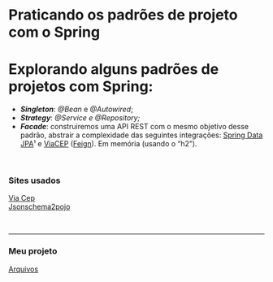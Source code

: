 # Praticando os padrões de projeto com o Spring

# Explorando alguns padrões de projetos com Spring:

- ***Singleton***: *@Bean* e *@Autowired*;
- ***Strategy***: *@Service e @Repository;*
- ***Facade***: construiremos uma API REST com o mesmo objetivo desse padrão, abstrair a complexidade das seguintes integrações: [Spring Data JPA](https://spring.io/guides/gs/accessing-data-jpa/)¹ e [ViaCEP](https://viacep.com.br/) ([Feign](https://spring.io/projects/spring-cloud-openfeign)). Em memória (usando o “h2”).

<br>

### Sites usados 
[Via Cep](https://viacep.com.br/)<br>
[Jsonschema2pojo](https://www.jsonschema2pojo.org/)

<br>

---

### Meu projeto
[Arquivos](/Arquivos/Conteudo/6%20-%20Ganhando%20produtividade%20com%20spring%20framwork/Codigo/Padroes%20de%20projeto%20com%20java/)